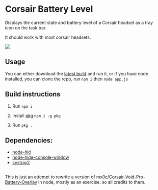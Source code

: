 # Corsair Battery Level
Displays the current state and battery level of a Corsair headset as a tray icon on the task bar.

It should work with most corsair headsets.

![](https://user-images.githubusercontent.com/47293197/107494250-3c401b00-6b97-11eb-902e-2fbc47553d89.png)

## Usage 
You can either download the [latest build](https://github.com/SaifAqqad/corsair_battery_level/releases/latest/) and run it, or if you have node installed, you can clone the repo, run `npm i` then `node app.js`

## Build instructions
1. Run `npm i`

2. Install [pkg](https://github.com/vercel/pkg) `npm i -g pkg`

3. Run `pkg .`

## Dependencies:
* [node-hid](https://github.com/node-hid/node-hid)
* [node-hide-console-window](https://github.com/hetrodoo/hetrodo-node-hide-console-window-napi)
* [systray2](https://github.com/felixhao28/node-systray)

##

This is just an attempt to rewrite a version of [mx0c/Corsair-Void-Pro-Battery-Overlay](https://github.com/mx0c/Corsair-Void-Pro-Battery-Overlay) in node, mostly as an exercise. so all credits to them.
